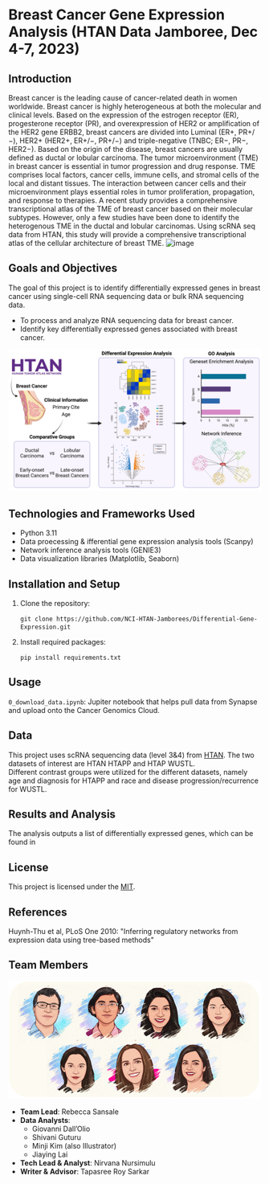 # Breast Cancer Gene Expression Analysis (HTAN Data Jamboree, Dec 4-7, 2023)

## Introduction
Breast cancer is the leading cause of cancer-related death in women worldwide. Breast cancer is highly heterogeneous at both the molecular and clinical levels. Based on the expression of the estrogen receptor (ER), progesterone receptor (PR), and overexpression of HER2 or amplification of the HER2 gene ERBB2, breast cancers are divided into Luminal (ER+, PR+/−), HER2+ (HER2+, ER+/−, PR+/−) and triple-negative (TNBC; ER−, PR−, HER2−). Based on the origin of the disease, breast cancers are usually defined as ductal or lobular carcinoma. 
The tumor microenvironment (TME) in breast cancer is essential in tumor progression and drug response. TME comprises local factors, cancer cells, immune cells, and stromal cells of the local and distant tissues. The interaction between cancer cells and their microenvironment plays essential roles in tumor proliferation, propagation, and response to therapies. A recent study provides a comprehensive transcriptional atlas of the TME of breast cancer based on their molecular subtypes. However, only a few studies have been done to identify the heterogenous TME in the ductal and lobular carcinomas. 
Using scRNA seq data from HTAN, this study will provide a comprehensive transcriptional atlas of the cellular architecture of breast TME.
![image](https://github.com/NCI-HTAN-Jamborees/Differential-Gene-Expression/assets/49662121/d2e6e01d-ae5e-44ad-a4bf-33ec3d951bad)


## Goals and Objectives
The goal of this project is to identify differentially expressed genes in breast cancer using single-cell RNA sequencing data or bulk RNA sequencing data.  
- To process and analyze RNA sequencing data for breast cancer.
- Identify key differentially expressed genes associated with breast cancer.

![overall_figure](assets/overall_figure.png)

## Technologies and Frameworks Used
- Python 3.11
- Data proecessing & ifferential gene expression analysis tools (Scanpy)
- Network inference analysis tools (GENIE3)
- Data visualization libraries (Matplotlib, Seaborn)

## Installation and Setup
1. Clone the repository:
   ```
   git clone https://github.com/NCI-HTAN-Jamborees/Differential-Gene-Expression.git
   ```
2. Install required packages:  
   ```
   pip install requirements.txt
   ```

## Usage
`0_download_data.ipynb`: Jupiter notebook that helps pull data from Synapse and upload onto the Cancer Genomics Cloud.

## Data
This project uses scRNA sequencing data (level 3&4) from [HTAN](https://humantumoratlas.org/). The two datasets of interest are HTAN HTAPP and HTAP WUSTL.  
Different contrast groups were utilized for the different datasets, namely age and diagnosis for HTAPP and race and disease progression/recurrence for WUSTL.

## Results and Analysis
The analysis outputs a list of differentially expressed genes, which can be found in 

## License
This project is licensed under the [MIT](https://github.com/NCI-HTAN-Jamborees/Differential-Gene-Expression/blob/main/LICENSE).

## References

Huynh-Thu et al, PLoS One 2010: "Inferring regulatory networks from expression data using tree-based methods"

## Team Members
![team_figure](assets/team.png)

- **Team Lead**: Rebecca Sansale
- **Data Analysts**:
  - Giovanni Dall’Olio
  - Shivani Guturu
  - Minji Kim (also Illustrator)
  - Jiaying Lai
- **Tech Lead & Analyst**: Nirvana Nursimulu
- **Writer & Advisor**: Tapasree Roy Sarkar
